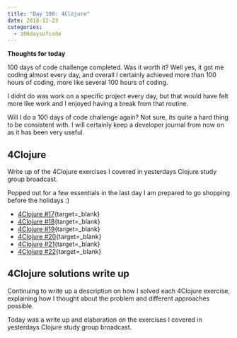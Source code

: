 ```yaml
---
title: "Day 100: 4Clojure"
date: 2018-12-23
categories:
  - 100daysofcode
---
```


**Thoughts for today**
   
100 days of code challenge completed.  Was it worth it?  Well yes, it got me coding almost every day, and overall I certainly achieved more than 100 hours of coding, more like several 100 hours of coding.  

I didnt do was work on a specific project every day, but that would have felt more like work and I enjoyed having a break from that routine.

Will I do a 100 days of code challenge again?  Not sure, its quite a hard thing to be consistent with.  I will certainly keep a developer journal from now on as it has been very useful.

<!-- more -->

## 4Clojure

Write up of the 4Clojure exercises I covered in yesterdays Clojure study group broadcast.

Popped out for a few essentials in the last day I am prepared to go shopping before the holidays :)

- [4Clojure #17](https://github.com/jr0cket/four-clojure/commit/7ff29a9f7014fde30e133f88f78c15d8729ed68e){target=_blank}
- [4Clojure #18](https://github.com/jr0cket/four-clojure/commit/f75d84c2ab82b0b74c6b87b29935c2a4e175cfc0){target=_blank}
- [4Clojure #19](https://github.com/jr0cket/four-clojure/commit/0a4a8561b951284aa90910f339cdae9c20225007){target=_blank}
- [4Clojure #20](https://github.com/jr0cket/four-clojure/commit/91616e84ed16803a76734a443a7a4b3b65c20262){target=_blank}
- [4Clojure #21](https://github.com/jr0cket/four-clojure/commit/5fe42949b7123c42a6b8d1f6ab8df2c7afc8f200){target=_blank}
- [4Clojure #22](https://github.com/jr0cket/four-clojure/commit/d7444b2f3f2f39937c4889cb080724ac790ec374){target=_blank}


##  4Clojure solutions write up

Continuing to write up a description on how I solved each 4Clojure exercise, explaining how I thought about the problem and different approaches possible.

Today was a write up and elaboration on the exercises I covered in yesterdays Clojure study group broadcast.


